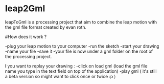 leap2Gml
========

leapToGml is a processing project that aim to combine the leap motion with the gml file format created by evan roth. 

#How does it work ? 

-plug your leap motion to your computer 
-run the sketch
-start your drawing 
-name your file
-save it 
-your file is now under a gml folder on the root of the processing project.

I you want to replay your drawing : 
-click on load gml (load the gml file name you type in the text field on top of the application)
-play gml ( it's still a beta version so might want to click once or twice :p )
